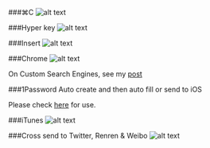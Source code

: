 ###⌘C
![alt text](http://i.imgur.com/jgq2pS7.png "⌘C")

###Hyper key
![alt text](http://i.imgur.com/iM3dWBg.png "Hyper key")

###Insert
![alt text](http://i.imgur.com/S8kgMg0.png "Insert")

###Chrome
![alt text](http://i.imgur.com/sfJMTrc.png "Chrome")

On Custom Search Engines, see my [post](http://lsfalimis.github.io/2014/05/03/chrome-custom-search-engines-i-use/)

###1Password Auto create and then auto fill or send to iOS

Please check [here](http://lsfalimis.github.io/2014/05/04/auto-create-a-new-password-and-auto-fill-or-send-to-ios-an-example/) for use.

###iTunes
![alt text](http://i.imgur.com/jHLN1be.png "iTunes")

###Cross send to Twitter, Renren & Weibo
![alt text](http://i.imgur.com/g29cwaO.png "Cross send to Twitter, Renren & Weibo")

